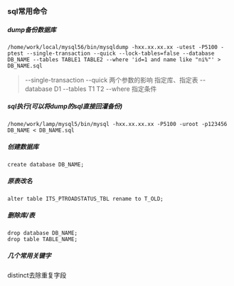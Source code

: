 ### sql常用命令

##### dump备份数据库

```
/home/work/local/mysql56/bin/mysqldump -hxx.xx.xx.xx -utest -P5100 -ptest --single-transaction --quick --lock-tables=false --database DB_NAME --tables TABLE1 TABLE2 --where 'id=1 and name like "ni%"' > DB_NAME.sql
```

>   --single-transaction --quick 两个参数的影响
>   指定库、指定表 --database D1 --tables T1 T2
>   --where 指定条件


##### sql执行(可以将dump的sql直接回灌备份)

```
/home/work/lamp/mysql5/bin/mysql -hxx.xx.xx.xx -P5100 -uroot -p123456 DB_NAME < DB_NAME.sql
```


##### 创建数据库
```
create database DB_NAME; 
```

##### 原表改名
```
alter table ITS_PTROADSTATUS_TBL rename to T_OLD;
```

##### 删除库/表
```
drop database DB_NAME;
drop table TABLE_NAME;
```

##### 几个常用关键字

distinct去除重复字段


